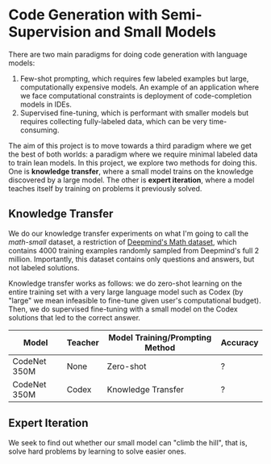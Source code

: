# Code Generation with Semi-Supervision and Small Models

There are two main paradigms for doing code generation with language models: 
1. Few-shot prompting, which requires few labeled examples but large, computationally expensive models. An example of an application where we face computational constraints is deployment of code-completion models in IDEs. 
2. Supervised fine-tuning, which is performant with smaller models but requires collecting fully-labeled data, which can be very time-consuming. 

The aim of this project is to move towards a third paradigm where we get the best of both worlds: a paradigm where we require minimal labeled data to train lean models. In this project, we explore two methods for doing this. One is **knowledge transfer**, where a small model trains on the knowledge discovered by a large model. The other is **expert iteration**, where a model teaches itself by training on problems it previously solved. 

## Knowledge Transfer
We do our knowledge transfer experiments on what I'm going to call the *math-small* dataset, a restriction of [Deepmind's Math dataset](https://github.com/deepmind/mathematics_dataset), which contains 4000 training examples randomly sampled from Deepmind's full 2 million. Importantly, this dataset contains only questions and answers, but not labeled solutions. 

Knowledge transfer works as follows: we do zero-shot learning on the entire training set with a very large language model such as Codex (by "large" we mean infeasible to fine-tune given user's computational budget). Then, we do supervised fine-tuning with a small model on the Codex solutions that led to the correct answer. 

|Model| Teacher| Model Training/Prompting Method| Accuracy|
|-----|--------|--------------------------------|---------|
|CodeNet 350M| None | Zero-shot | ? | 
|CodeNet 350M| Codex | Knowledge Transfer | ? | 

## Expert Iteration
We seek to find out whether our small model can "climb the hill", that is, solve hard problems by learning to solve easier ones. 
